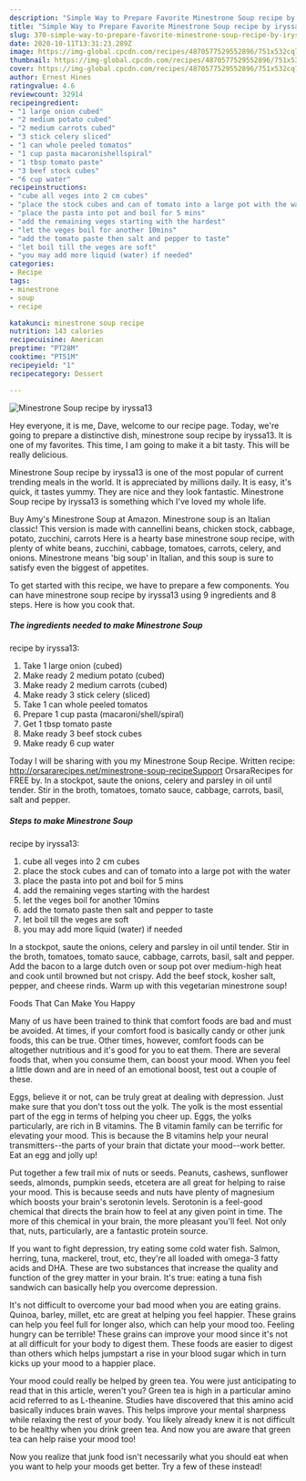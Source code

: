 ```yaml
---
description: "Simple Way to Prepare Favorite Minestrone Soup recipe by iryssa13"
title: "Simple Way to Prepare Favorite Minestrone Soup recipe by iryssa13"
slug: 370-simple-way-to-prepare-favorite-minestrone-soup-recipe-by-iryssa13
date: 2020-10-11T13:31:23.289Z
image: https://img-global.cpcdn.com/recipes/4870577529552896/751x532cq70/minestrone-soup-recipe-by-iryssa13-recipe-main-photo.jpg
thumbnail: https://img-global.cpcdn.com/recipes/4870577529552896/751x532cq70/minestrone-soup-recipe-by-iryssa13-recipe-main-photo.jpg
cover: https://img-global.cpcdn.com/recipes/4870577529552896/751x532cq70/minestrone-soup-recipe-by-iryssa13-recipe-main-photo.jpg
author: Ernest Hines
ratingvalue: 4.6
reviewcount: 32914
recipeingredient:
- "1 large onion cubed"
- "2 medium potato cubed"
- "2 medium carrots cubed"
- "3 stick celery sliced"
- "1 can whole peeled tomatos"
- "1 cup pasta macaronishellspiral"
- "1 tbsp tomato paste"
- "3 beef stock cubes"
- "6 cup water"
recipeinstructions:
- "cube all veges into 2 cm cubes"
- "place the stock cubes and can of tomato into a large pot with the water"
- "place the pasta into pot and boil for 5 mins"
- "add the remaining veges starting with the hardest"
- "let the veges boil for another 10mins"
- "add the tomato paste then salt and pepper to taste"
- "let boil till the veges are soft"
- "you may add more liquid (water) if needed"
categories:
- Recipe
tags:
- minestrone
- soup
- recipe

katakunci: minestrone soup recipe 
nutrition: 143 calories
recipecuisine: American
preptime: "PT28M"
cooktime: "PT51M"
recipeyield: "1"
recipecategory: Dessert

---
```



![Minestrone Soup
recipe by iryssa13](https://img-global.cpcdn.com/recipes/4870577529552896/751x532cq70/minestrone-soup-recipe-by-iryssa13-recipe-main-photo.jpg)

Hey everyone, it is me, Dave, welcome to our recipe page. Today, we're going to prepare a distinctive dish, minestrone soup
recipe by iryssa13. It is one of my favorites. This time, I am going to make it a bit tasty. This will be really delicious.

Minestrone Soup
recipe by iryssa13 is one of the most popular of current trending meals in the world. It is appreciated by millions daily. It is easy, it's quick, it tastes yummy. They are nice and they look fantastic. Minestrone Soup
recipe by iryssa13 is something which I've loved my whole life.

Buy Amy&#39;s Minestrone Soup at Amazon. Minestrone soup is an Italian classic! This version is made with cannellini beans, chicken stock, cabbage, potato, zucchini, carrots Here is a hearty base minestrone soup recipe, with plenty of white beans, zucchini, cabbage, tomatoes, carrots, celery, and onions. Minestrone means &#39;big soup&#39; in Italian, and this soup is sure to satisfy even the biggest of appetites.


To get started with this recipe, we have to prepare a few components. You can have minestrone soup
recipe by iryssa13 using 9 ingredients and 8 steps. Here is how you cook that.

<!--inarticleads1-->

##### The ingredients needed to make Minestrone Soup
recipe by iryssa13:

1. Take 1 large onion (cubed)
1. Make ready 2 medium potato (cubed)
1. Make ready 2 medium carrots (cubed)
1. Make ready 3 stick celery (sliced)
1. Take 1 can whole peeled tomatos
1. Prepare 1 cup pasta (macaroni/shell/spiral)
1. Get 1 tbsp tomato paste
1. Make ready 3 beef stock cubes
1. Make ready 6 cup water


Today I will be sharing with you my Minestrone Soup Recipe. Written recipe: http://orsararecipes.net/minestrone-soup-recipeSupport OrsaraRecipes for FREE by. In a stockpot, saute the onions, celery and parsley in oil until tender. Stir in the broth, tomatoes, tomato sauce, cabbage, carrots, basil, salt and pepper. 

<!--inarticleads2-->

##### Steps to make Minestrone Soup
recipe by iryssa13:

1. cube all veges into 2 cm cubes
1. place the stock cubes and can of tomato into a large pot with the water
1. place the pasta into pot and boil for 5 mins
1. add the remaining veges starting with the hardest
1. let the veges boil for another 10mins
1. add the tomato paste then salt and pepper to taste
1. let boil till the veges are soft
1. you may add more liquid (water) if needed


In a stockpot, saute the onions, celery and parsley in oil until tender. Stir in the broth, tomatoes, tomato sauce, cabbage, carrots, basil, salt and pepper. Add the bacon to a large dutch oven or soup pot over medium-high heat and cook until browned but not crispy. Add the beef stock, kosher salt, pepper, and cheese rinds. Warm up with this vegetarian minestrone soup! 

Foods That Can Make You Happy


Many of us have been trained to think that comfort foods are bad and must be avoided. At times, if your comfort food is basically candy or other junk foods, this can be true. Other times, however, comfort foods can be altogether nutritious and it's good for you to eat them. There are several foods that, when you consume them, can boost your mood. When you feel a little down and are in need of an emotional boost, test out a couple of these.

Eggs, believe it or not, can be truly great at dealing with depression. Just make sure that you don't toss out the yolk. The yolk is the most essential part of the egg in terms of helping you cheer up. Eggs, the yolks particularly, are rich in B vitamins. The B vitamin family can be terrific for elevating your mood. This is because the B vitamins help your neural transmitters--the parts of your brain that dictate your mood--work better. Eat an egg and jolly up!

Put together a few trail mix of nuts or seeds. Peanuts, cashews, sunflower seeds, almonds, pumpkin seeds, etcetera are all great for helping to raise your mood. This is because seeds and nuts have plenty of magnesium which boosts your brain's serotonin levels. Serotonin is a feel-good chemical that directs the brain how to feel at any given point in time. The more of this chemical in your brain, the more pleasant you'll feel. Not only that, nuts, particularly, are a fantastic protein source.

If you want to fight depression, try eating some cold water fish. Salmon, herring, tuna, mackerel, trout, etc, they're all loaded with omega-3 fatty acids and DHA. These are two substances that increase the quality and function of the grey matter in your brain. It's true: eating a tuna fish sandwich can basically help you overcome depression. 

It's not difficult to overcome your bad mood when you are eating grains. Quinoa, barley, millet, etc are great at helping you feel happier. These grains can help you feel full for longer also, which can help your mood too. Feeling hungry can be terrible! These grains can improve your mood since it's not at all difficult for your body to digest them. These foods are easier to digest than others which helps jumpstart a rise in your blood sugar which in turn kicks up your mood to a happier place.

Your mood could really be helped by green tea. You were just anticipating to read that in this article, weren't you? Green tea is high in a particular amino acid referred to as L-theanine. Studies have discovered that this amino acid basically induces brain waves. This helps improve your mental sharpness while relaxing the rest of your body. You likely already knew it is not difficult to be healthy when you drink green tea. And now you are aware that green tea can help raise your mood too!

Now you realize that junk food isn't necessarily what you should eat when you want to help your moods get better. Try a few of these instead!

